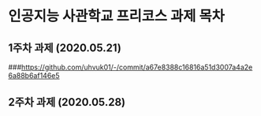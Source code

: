 # 인공지능 사관학교 프리코스 과제 목차

## 1주차 과제 (2020.05.21)
###https://github.com/uhvuk01/-/commit/a67e8388c16816a51d3007a4a2e6a88b6af146e5

## 2주차 과제 (2020.05.28)
